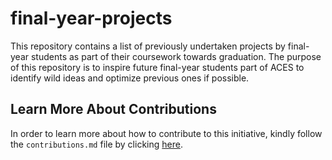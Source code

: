 # final-year-projects
This repository contains a list of previously undertaken projects by final-year students as part of their coursework towards graduation. The purpose of this repository is to inspire future final-year students part of ACES to identify wild ideas and optimize previous ones if possible.


## Learn More About Contributions
In order to learn more about how to contribute to this initiative, kindly follow the `contributions.md` file by clicking [here](contributions.md).

<!--
---
**An initiative by [Jessy Baki, ACES President(22/23)](github.com/blackdreamer15).**
-->
